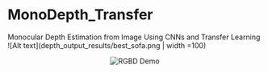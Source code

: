 # MonoDepth_Transfer
Monocular Depth Estimation from Image Using CNNs and Transfer Learning
![Alt text](depth_output_results/best_sofa.png | width =100)

<p align="center">
  <img style="max-width:500px" src="https://github.com/kelvin-kkw/MonoDepth_Transfer/depth_output_results/best_sofa.png" alt="RGBD Demo">
</p>
